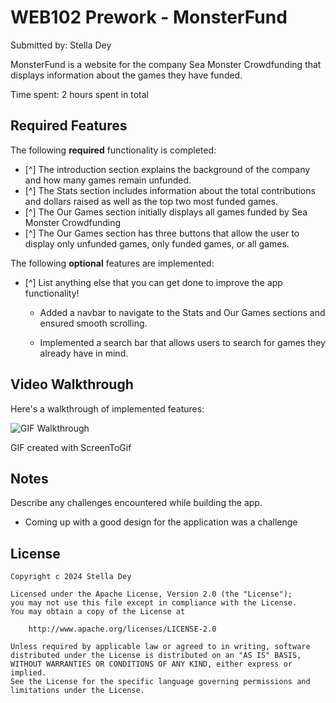 # WEB102 Prework - MonsterFund

Submitted by: Stella Dey

MonsterFund is a website for the company Sea Monster Crowdfunding that displays information about the games they have funded.

Time spent: 2 hours spent in total

## Required Features

The following **required** functionality is completed:

* [^] The introduction section explains the background of the company and how many games remain unfunded.
* [^] The Stats section includes information about the total contributions and dollars raised as well as the top two most funded games.
* [^] The Our Games section initially displays all games funded by Sea Monster Crowdfunding
* [^] The Our Games section has three buttons that allow the user to display only unfunded games, only funded games, or all games.

The following **optional** features are implemented:

* [^] List anything else that you can get done to improve the app functionality!

    - Added a navbar to navigate to the Stats and Our Games sections and ensured smooth scrolling.

    - Implemented a search bar that allows users to search for games they already have in mind.

## Video Walkthrough

Here's a walkthrough of implemented features:

<img src='https://i.imgur.com/4NRNc8N.gif' title='GIF Walkthrough' width='' alt='GIF Walkthrough' />

<!-- Replace this with whatever GIF tool you used! -->
GIF created with ScreenToGif

## Notes

Describe any challenges encountered while building the app.

 - Coming up with a good design for the application was a challenge

## License

    Copyright c 2024 Stella Dey

    Licensed under the Apache License, Version 2.0 (the "License");
    you may not use this file except in compliance with the License.
    You may obtain a copy of the License at

        http://www.apache.org/licenses/LICENSE-2.0

    Unless required by applicable law or agreed to in writing, software
    distributed under the License is distributed on an "AS IS" BASIS,
    WITHOUT WARRANTIES OR CONDITIONS OF ANY KIND, either express or implied.
    See the License for the specific language governing permissions and
    limitations under the License.
